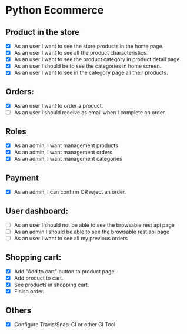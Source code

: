 # Python Ecommerce

## Product in the store
- [X] As an user I want to see the store products in the home page.
- [X] As an user I want to see all the product characteristics.
- [X] As an user I want to see the product category in product detail page.
- [X] As an user I should be to see the categories in home screen.
- [X] As an user I want to see in the category page all their products.

## Orders:
- [X] As an user I want to order a product.
- [ ] As an user I should receive as email when I complete an order.

## Roles
- [X] As an admin, I want management products
- [X] As an admin, I want management orders
- [X] As an admin, I want management categories

## Payment
- [X] As an admin, I can confirm OR reject an order.

## User dashboard:
- [ ] As an user I should not be able to see the browsable rest api page
- [ ] As an admin I should be able to see the browsable rest api page
- [ ] As an user I want to see all my previous orders

## Shopping cart:
- [X] Add "Add to cart" button to product page.
- [X] Add product to cart.
- [X] See products in shopping cart.
- [X] Finish order.

## Others
- [X] Configure Travis/Snap-CI or other CI Tool
